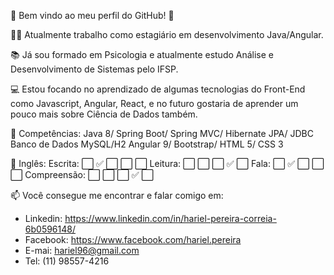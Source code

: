 👊 Bem vindo ao meu perfil do GitHub!  🤘

👨‍💻 Atualmente trabalho como estagiário em desenvolvimento Java/Angular.

📚 Já sou formado em Psicologia e atualmente estudo Análise e Desenvolvimento de Sistemas pelo IFSP. 
    
💻 Estou focando no aprendizado de algumas tecnologias do Front-End como Javascript, Angular, React, e no futuro gostaria de aprender um pouco mais sobre Ciência de Dados também.

💪 Competências:
    Java 8/ Spring Boot/ Spring MVC/ Hibernate JPA/ JDBC
    Banco de Dados MySQL/H2
    Angular 9/ Bootstrap/ HTML 5/ CSS 3
    
 🎏 Inglês:
    Escrita: ⬜ ✅ ⬜ ⬜ ⬜
    Leitura: ⬜ ⬜ ⬜ ✅ ⬜
    Fala: ⬜ ✅ ⬜ ⬜ ⬜
    Compreensão: ⬜ ⬜ ⬜ ✅ ⬜

📫 Você consegue me encontrar e falar comigo em:

   * Linkedin: https://www.linkedin.com/in/hariel-pereira-correia-6b0596148/
   * Facebook: https://www.facebook.com/hariel.pereira
   * E-mai: hariel96@gmail.com
   * Tel: (11) 98557-4216
 
 
